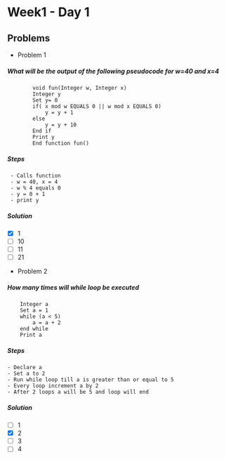 >
# Week1 - Day 1

## Problems
- Problem 1
#####		What will be the output of the following pseudocode for w=40 and x=4
		
```
		void fun(Integer w, Integer x)
		Integer y
		Set y= 0
		if( x mod w EQUALS 0 || w mod x EQUALS 0)
			y = y + 1
		else
			y = y + 10
		End if
		Print y
		End function fun()
```
##### Steps
		
```
 - Calls function
 - w = 40, x = 4
 - w % 4 equals 0
 - y = 0 + 1
 - print y
```
##### Solution

 - [x] 1
 - [ ] 10
 - [ ] 11
 - [ ] 21
 
 - Problem 2
#####		How many times will while loop be executed
```
	Integer a
	Set a = 1
	while (a < 5)
		a = a + 2
	end while
	Print a
```
##### Steps
```
- Declare a
- Set a to 2
- Run while loop till a is greater than or equal to 5
- Every loop increment a by 2
- After 2 loops a will be 5 and loop will end
```
##### Solution

 - [ ] 1
 - [x] 2
 - [ ] 3
 - [ ] 4
